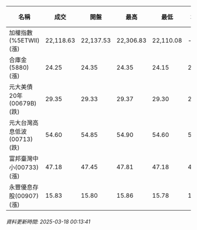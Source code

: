 | 名稱 | 成交 | 開盤 | 最高 | 最低 | 均價 | 成交金額(億) | 昨收 | 漲跌幅 | 漲跌 | 總量 | 昨量 | 振幅 |
| -------- | -------- | -------- | -------- |-------- | -------- | -------- |-------- |-------- |-------- | -------- | -------- |-------- |
|加權指數(%5ETWII) (漲)|22,118.63|22,137.53|22,306.83|22,110.08|-|3,028.15|21,968.05|0.69%|150.58|6,321,645|0|0.90%|
|合庫金(5880) (漲)|24.25|24.35|24.35|24.15|24.22|2.66|24.15|0.41%|0.10|10,987|7,136|0.83%|
|元大美債20年(00679B) (跌)|29.35|29.33|29.37|29.30|29.33|8.28|29.36|0.03%|0.01|28,218|34,076|0.24%|
|元大台灣高息低波(00713) (跌)|54.60|54.85|54.90|54.60|54.73|10.81|54.70|0.18%|0.10|19,748|12,219|0.55%|
|富邦臺灣中小(00733) (漲)|47.18|47.45|47.81|47.18|47.55|0.411|47.10|0.17%|0.08|864|1,386|1.34%|
|永豐優息存股(00907) (漲)|15.83|15.80|15.86|15.78|15.82|0.274|15.78|0.32%|0.05|1,731|1,315|0.51%|
###### 資料更新時間: 2025-03-18 00:13:41